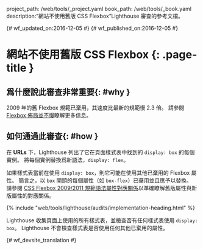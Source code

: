 project_path: /web/tools/_project.yaml
book_path: /web/tools/_book.yaml
description:“網站不使用舊版 CSS Flexbox”Lighthouse 審查的參考文檔。

{# wf_updated_on:2016-12-05 #}
{# wf_published_on:2016-12-05 #}

# 網站不使用舊版 CSS Flexbox {: .page-title }

## 爲什麼說此審查非常重要{: #why }

2009 年的舊 Flexbox 規範已棄用，其速度比最新的規範慢 2.3 倍。
請參閱 [Flexbox 佈局並不慢][slow]瞭解更多信息。


[slow]: https://developers.google.com/web/updates/2013/10/Flexbox-layout-isn-t-slow

## 如何通過此審查{: #how }

在 **URLs** 下，Lighthouse 列出了它在頁面樣式表中找到的 `display: box` 的每個實例。
將每個實例替換爲新語法，`display: flex`。


如果樣式表當前在使用 `display: box`，則它可能在使用其他已棄用的 Flexbox 屬性。
簡言之，以 `box` 開頭的每個屬性（如 `box-flex`）已棄用並且應予以替換。
請參閱 [CSS Flexbox 2009/2011 規範語法屬性對應關係][map]以準確瞭解舊版屬性與新版屬性的對應關係。



[map]: https://wiki.csswg.org/spec/flexbox-2009-2011-spec-property-mapping

{% include "web/tools/lighthouse/audits/implementation-heading.html" %}

Lighthouse 收集頁面上使用的所有樣式表，並檢查否有任何樣式表使用 `display: box`。
Lighthouse 不會檢查樣式表是否使用任何其他已棄用的屬性。



{# wf_devsite_translation #}
